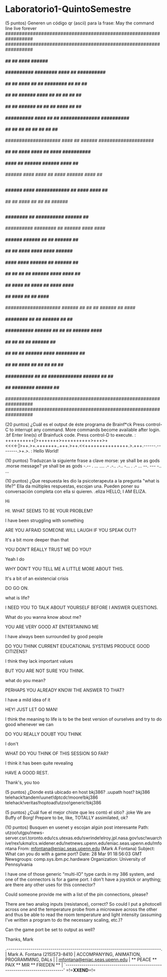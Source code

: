 # Laboratorio1-QuintoSemestre

(5 puntos) Generen un código qr (ascii) para la frase:
May the command line live forever
##################################################################
##################################################################
####              ##        ##      ####  ######              ####
####  ##########  ########          ####      ##  ##########  ####
####  ##      ##  ####  ##  ##    ########    ##  ##      ##  ####
####  ##      ##  ######    ####    ##  ##    ##  ##      ##  ####
####  ##      ##  ######        ##  ##  ##  ####  ##      ##  ####
####  ##########  ####  ##  ##    ##############  ##########  ####
####              ##  ##  ##  ##  ##  ##  ##  ##              ####
####################    ####  ##  ######      ####################
####    ##    ##  ####  ####            ##  ####  ##########  ####
####            ####  ##  ######  ######      ####    ##  ########
######  ######    ####  ####  ##  ####  ######  ####  ##    ######
####  ######  ####  ############    ##  ####      ####  ##    ####
######  ##  ##            ####    ##  ##      ##    ######  ######
####          ########    ##  ##########  ######      ##      ####
##########              ########      ##    ######      ####  ####
####  ######    ######    ##          ##    ######  ##        ####
####        ##        ##      ####    ####    ####  ######  ######
####  ####    ####          ######  ##        ######  ##  ########
####      ##      ##  ##  ##        ######  ####  ####    ##  ####
####            ##    ####  ##  ####  ##      ####  ####    ######
####        ##      ####    ##  ##      ####              ########
####################  ######    ##  ##    ##  ######      ##  ####
####              ########  ##  ##  ######    ##  ##      ########
####  ##########  ######        ##  ##  ##    ######  ####    ####
####  ##      ##  ##            ##  ######              ##    ####
####  ##      ##  ##    ######        ####    ########    ##  ####
####  ##      ##  ####          ##  ##    ##    ##      ##    ####
####  ##########  ##  ##    ############  ######    ##    ##  ####
####              ##    ########    ######      ##    ############
##################################################################
##################################################################


(20 puntos) ¿Cuál es el output de éste programa de Brainf*ck
Press control-C to interrupt any command.
More commands become available after login.
.bf
Enter line(s) of Brainfuck code. Press control-D to execute.
: ++++++++++[>+++++++>++++++++++>+++>+<<<<-]>++.>+.+++++++..+++.>++.<<+++++++++++++++.>.+++.------.--------.>+.>.
:
Hello World!


(10 puntos) Traduzcan la siguiente frase a clave morse:
ye shall be as gods
.morse
message? ye shall be as gods
-.-- .  ... .... .- .-.. .-..  -... .  .- ...  --. --- -.. ...

(10 puntos) ¿Que respuesta les dio la psicoterapeuta a la pregunta "what is life?"
Ella da múltiples respuestas, escojan una. Pueden poner su conversación completa con ella si quieren.
.eliza
HELLO, I AM ELIZA.

Hi

HI. WHAT SEEMS TO BE YOUR PROBLEM?

I have been struggling with something

ARE YOU AFRAID SOMEONE WILL LAUGH IF YOU SPEAK OUT?

It's a bit more deeper than that

YOU DON'T REALLY TRUST ME DO YOU?

Yeah I do

WHY DON'T YOU TELL ME A LITTLE MORE ABOUT THIS.

It's a bit of an existencial crisis

DO GO ON.

what is life?

I NEED YOU TO TALK ABOUT YOURSELF BEFORE I ANSWER QUESTIONS.

What do you wanna know about me?

YOU ARE VERY GOOD AT ENTERTAINING ME

I have always been surrounded by good people

DO YOU THINK CURRENT EDUCATIONAL SYSTEMS PRODUCE GOOD CITIZENS?

I think they lack important values

BUT YOU ARE NOT SURE YOU THINK.

what do you mean?

PERHAPS YOU ALREADY KNOW THE ANSWER TO THAT?

I have a mild idea of it

HEY! JUST LET GO MAN!

I think the meaning to life is to be the best version of ourselves and try to do good whenever we can

DO YOU REALLY DOUBT YOU THINK

I don't

WHAT DO YOU THINK OF THIS SESSION SO FAR?

I think it has been quite revealing

HAVE A GOOD REST.

Thank's, you too


(5 puntos) ¿Donde está ubicado en host bkj386?
.uupath
host? bkj386
telehack!tandem!uunet!dptcdc!moore!bkj386
telehack!veritas!hoptoad!utzoo!generic!bkj386


(5 puntos) ¿Cuál fue el mejor chiste que les contó el sitio?
.joke
We are Buffy of Borg! Prepare to be, like, TOTALLY assimilated, ok?


(10 puntos) Busquen en usenet y escojan algún post interesante
Path: utzoo!utgpu!news-server.csri.toronto.edu!cs.utexas.edu!swrinde!elroy.jpl.nasa.gov!usc!wuarchive!rex!ukma!cs.widener.edu!netnews.upenn.edu!eniac.seas.upenn.edu!mfontana
From: mfontana@eniac.seas.upenn.edu (Mark A Fontana)
Subject: What can you do with a game port?
Date: 28 Mar 91 18:56:03 GMT
Newsgroups: comp.sys.ibm.pc.hardware
Organization: University of Pennsylvania


I have one of those generic "multi-IO" type cards in my 386 system, and
one of the connectors is for a game port.  I don't have a joystick or
anything; are there any other uses for this connector?

Could someone provide me with a list of the pin connections, please?

There are two analog inputs (resistance), correct?  So could I put a
photocell across one and the temperature probe from a microwave across the
other and thus be able to read the room temperature and light intensity
(assuming I've written a program to do the necessary scaling, etc.)?

Can the game port be set to output as well?

Thanks,
Mark

.-----------------------------------------------------------------------------.
| Mark A. Fontana (215)573-8410 | ACCOMPANYING, ANIMATION, PROGRAMMING, DALs  |
| mfontana@eniac.seas.upenn.edu |   ** PEACE ** PAIX ** MIR ** FRIEDEN **     |
`-----------------------------------------------------------------------------'
=!=__XXEND__=!=
